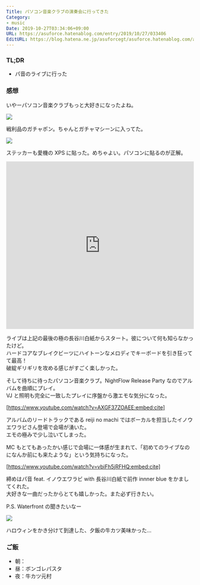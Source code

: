 ```yaml
---
Title: パソコン音楽クラブの演奏会に行ってきた
Category:
- music
Date: 2019-10-27T03:34:06+09:00
URL: https://asuforce.hatenablog.com/entry/2019/10/27/033406
EditURL: https://blog.hatena.ne.jp/asuforcegt/asuforce.hatenablog.com/atom/entry/26006613456010881
---
```


### TL;DR

- パ音のライブに行った

###  感想

いやーパソコン音楽クラブもっと大好きになったよね。

<span itemtype="http://schema.org/Photograph" itemscope="itemscope"><img class="magnifiable" src="https://cdn-ak.f.st-hatena.com/images/fotolife/a/asuforcegt/20200807/20200807140613.jpg" itemprop="image"></span>

戦利品のガチャポン。ちゃんとガチャマシーンに入ってた。

<span itemtype="http://schema.org/Photograph" itemscope="itemscope"><img class="magnifiable" src="https://cdn-ak.f.st-hatena.com/images/fotolife/a/asuforcegt/20200807/20200807140606.jpg" itemprop="image"></span>

ステッカーも愛機の XPS に貼った。めちゃよい。パソコンに貼るのが正解。

<iframe allow="autoplay *; encrypted-media *;" frameborder="0" height="450" style="width:100%;max-width:660px;overflow:hidden;background:transparent;" sandbox="allow-forms allow-popups allow-same-origin allow-scripts allow-storage-access-by-user-activation allow-top-navigation-by-user-activation" src="https://embed.music.apple.com/jp/album/night-flow/1476658039"></iframe>

ライブは上記の最後の極の長谷川白紙からスタート。彼について何も知らなかったけど。  
ハードコアなブレイクビーツにハイトーンなメロディでキーボードを引き狂ってて最高！  
破綻ギリギリを攻める感じがすごく楽しかった。

そして待ちに待ったパソコン音楽クラブ。NightFlow Release Party なのでアルバムを曲順にプレイ。  
VJ と照明も完全に一致したプレイに序盤から激エモな気分になった。

[https://www.youtube.com/watch?v=AXGF37ZOAEE:embed:cite]

アルバムのリードトラックである reiji no machi ではボーカルを担当したイノウエワラビさん登場で会場が湧いた。  
エモの極みで少し泣いてしまった。

MC もとてもあったかい感じで会場に一体感が生まれて、「初めてのライブなのになんか前にも来たような」という気持ちになった。

[https://www.youtube.com/watch?v=vbiFh5jRFHQ:embed:cite]

締めはパ音 feat. イノウエワラビ with 長谷川白紙で前作 innner blue をかましてくれた。  
大好きな一曲だったからとても嬉しかった。また必ず行きたい。

P.S. Waterfront の聞きたいなー

<span itemtype="http://schema.org/Photograph" itemscope="itemscope"><img class="magnifiable" src="https://cdn-ak.f.st-hatena.com/images/fotolife/a/asuforcegt/20200807/20200807140600.jpg" itemprop="image"></span>

ハロウィンをかき分けて到達した、夕飯の牛カツ美味かった...


### ご飯

- 朝：
- 昼：ボンゴレパスタ
- 夜：牛カツ元村
